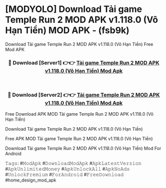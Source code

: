 # [MODYOLO] Download Tải game Temple Run 2 MOD APK v1.118.0 (Vô Hạn Tiền) MOD APK - (fsb9k)
Download Tải game Temple Run 2 MOD APK v1.118.0 (Vô Hạn Tiền) Free Mod APK

<div align="center">
<h3>🔴 Download [Server1] 👉👉 <a href="https://apk-comot.site?title=Tải_game_Temple_Run_2_MOD_APK_v1.118.0_(Vô_Hạn_Tiền)">Tải game Temple Run 2 MOD APK v1.118.0 (Vô Hạn Tiền) Mod Apk</a></h3><br>

<h3>🔴 Download [Server2] 👉👉 <a href="https://apk-comot.site?title=Tải_game_Temple_Run_2_MOD_APK_v1.118.0_(Vô_Hạn_Tiền)">Tải game Temple Run 2 MOD APK v1.118.0 (Vô Hạn Tiền) Mod Apk</a></h3>
</div>


Free Download APK MOD Tải game Temple Run 2 MOD APK v1.118.0 (Vô Hạn Tiền)

Download Tải game Temple Run 2 MOD APK v1.118.0 (Vô Hạn Tiền) 

Free APK MOD Tải game Temple Run 2 MOD APK v1.118.0 (Vô Hạn Tiền) 

Download Tải game Temple Run 2 MOD APK v1.118.0 (Vô Hạn Tiền) Mod For Android

𝚃𝚊𝚐𝚜: #𝙼𝚘𝚍𝙰𝚙𝚔 #𝙳𝚘𝚠𝚗𝚕𝚘𝚊𝚍𝙼𝚘𝚍𝙰𝚙𝚔 #𝙰𝚙𝚔𝙻𝚊𝚝𝚎𝚜𝚝𝚅𝚎𝚛𝚜𝚒𝚘𝚗 #𝙰𝚙𝚔𝚄𝚗𝚕𝚒𝚖𝚒𝚝𝚎𝚍𝙼𝚘𝚗𝚎𝚢 #𝙰𝚙𝚔𝚄𝚗𝚕𝚘𝚌𝚔𝙰𝚕𝚕 #𝙰𝚙𝚔𝙽𝚘𝙰𝚍𝚜 #𝚄𝚗𝚕𝚘𝚌𝚔𝙿𝚛𝚎𝚖𝚒𝚞𝚖 #𝙵𝚘𝚛𝙰𝚗𝚍𝚛𝚘𝚒𝚍 #𝙵𝚛𝚎𝚎𝙳𝚘𝚠𝚗𝚕𝚘𝚊𝚍 #home_design_mod_apk